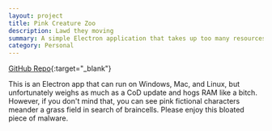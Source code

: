 ```yaml
---
layout: project
title: Pink Creature Zoo
description: Lawd they moving
summary: A simple Electron application that takes up too many resources to achieve too little
category: Personal
---
```


[GitHub Repo](https://github.com/Bahster1/pink-creature-zoo){:target="_blank"}

This is an Electron app that can run on Windows, Mac, and Linux, but unfortunately weighs as much as a CoD update and hogs RAM like a bitch. However, if you don't mind that, you can see pink fictional characters meander a grass field in search of braincells. Please enjoy this bloated piece of malware.